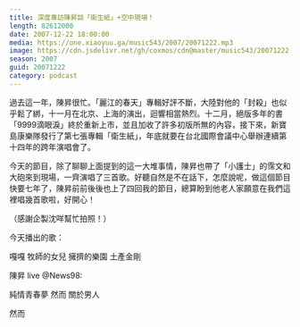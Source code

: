 ```yaml
---
title: 深度專訪陳昇談「衛生紙」+空中現場！
length: 82612000
date: 2007-12-22 18:00:00
media: https://one.xiaoyuu.ga/music543/2007/20071222.mp3
image: https://cdn.jsdelivr.net/gh/coxmos/cdn@master/music543/20071222.jpg
season: 2007
guid: 20071222
category: podcast
---
```


過去這一年，陳昇很忙。「麗江的春天」專輯好評不斷，大陸對他的「封殺」也似乎鬆了綁，十一月在北京、上海的演出，迴響相當熱烈。十二月，絕版多年的書「9999滴眼淚」終於重新上市，並且加收了許多初版所無的內容，接下來，新寶島康樂隊發行了第七張專輯「衛生紙」，年底就要在台北國際會議中心舉辦連續第十四年的跨年演唱會了。

今天的節目，除了聊聊上面提到的這一大堆事情，陳昇也帶了「小護士」的霈文和大砲來到現場，一齊演唱了三首歌。好聽自然是不在話下，怎麼說呢，做這個節目快要七年了，陳昇前前後後也上了四回我的節目，總算盼到他老人家願意在我們這裡唱幾首歌啦，好開心！

（感謝企製沈咩幫忙拍照！）

今天播出的歌：

嘎嘎
牧師的女兒
擁擠的樂園
土產金剛

陳昇 live @News98:

純情青春夢
然而
關於男人

然而
